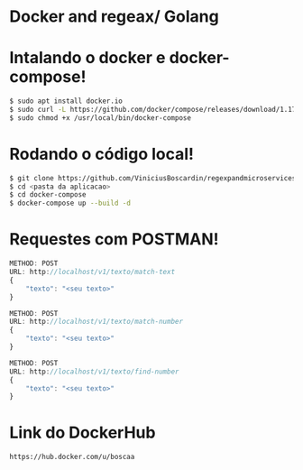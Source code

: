 # Docker and regeax/ Golang

# Intalando o docker e docker-compose!

```sh
$ sudo apt install docker.io
$ sudo curl -L https://github.com/docker/compose/releases/download/1.17.0/docker-compose-`uname -s`-`uname -m` -o /usr/local/bin/docker-compose
$ sudo chmod +x /usr/local/bin/docker-compose
```



# Rodando o código local!

```sh
$ git clone https://github.com/ViniciusBoscardin/regexpandmicroservices.git
$ cd <pasta da aplicacao>
$ cd docker-compose
$ docker-compose up --build -d
```


# Requestes com POSTMAN!

```javascript
METHOD: POST
URL: http://localhost/v1/texto/match-text
{
    "texto": "<seu texto>" 
}

METHOD: POST
URL: http://localhost/v1/texto/match-number   
{
    "texto": "<seu texto>" 
}

METHOD: POST 
URL: http://localhost/v1/texto/find-number   
{
    "texto": "<seu texto>" 
}
```


#  Link do DockerHub

```
https://hub.docker.com/u/boscaa
```
